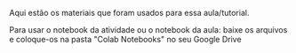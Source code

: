 Aqui estão os materiais que foram usados para essa aula/tutorial. 

Para usar o notebook da atividade ou o notebook da aula: baixe os arquivos e coloque-os na pasta "Colab Notebooks" no seu Google Drive
